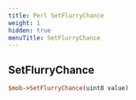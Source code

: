 ```yaml
---
title: Perl SetFlurryChance
weight: 1
hidden: true
menuTitle: SetFlurryChance
---
```

## SetFlurryChance
```perl
$mob->SetFlurryChance(uint8 value)
```